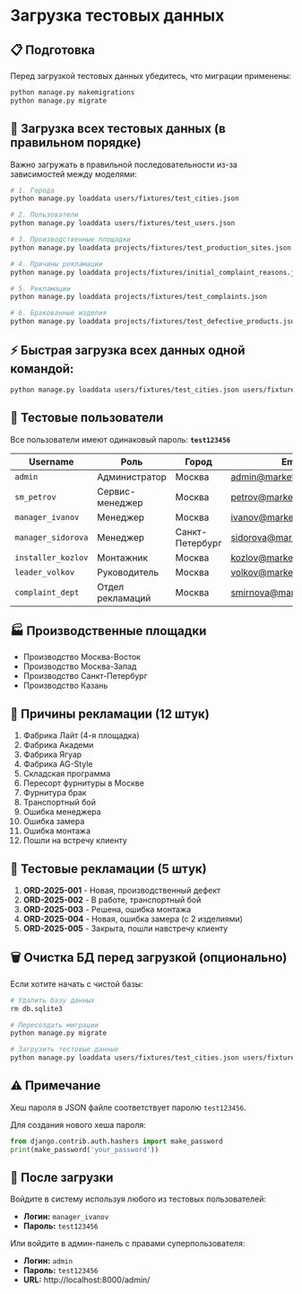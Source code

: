 # Загрузка тестовых данных

## 📋 Подготовка

Перед загрузкой тестовых данных убедитесь, что миграции применены:

```bash
python manage.py makemigrations
python manage.py migrate
```

## 🚀 Загрузка всех тестовых данных (в правильном порядке)

Важно загружать в правильной последовательности из-за зависимостей между моделями:

```bash
# 1. Города
python manage.py loaddata users/fixtures/test_cities.json

# 2. Пользователи
python manage.py loaddata users/fixtures/test_users.json

# 3. Производственные площадки
python manage.py loaddata projects/fixtures/test_production_sites.json

# 4. Причины рекламации
python manage.py loaddata projects/fixtures/initial_complaint_reasons.json

# 5. Рекламации
python manage.py loaddata projects/fixtures/test_complaints.json

# 6. Бракованные изделия
python manage.py loaddata projects/fixtures/test_defective_products.json
```

## ⚡ Быстрая загрузка всех данных одной командой:

```bash
python manage.py loaddata users/fixtures/test_cities.json users/fixtures/test_users.json projects/fixtures/test_production_sites.json projects/fixtures/initial_complaint_reasons.json projects/fixtures/test_complaints.json projects/fixtures/test_defective_products.json
```

## 👥 Тестовые пользователи

Все пользователи имеют одинаковый пароль: **`test123456`**

| Username | Роль | Город | Email |
|----------|------|-------|-------|
| `admin` | Администратор | Москва | admin@marketingdoors.ru |
| `sm_petrov` | Сервис-менеджер | Москва | petrov@marketingdoors.ru |
| `manager_ivanov` | Менеджер | Москва | ivanov@marketingdoors.ru |
| `manager_sidorova` | Менеджер | Санкт-Петербург | sidorova@marketingdoors.ru |
| `installer_kozlov` | Монтажник | Москва | kozlov@marketingdoors.ru |
| `leader_volkov` | Руководитель | Москва | volkov@marketingdoors.ru |
| `complaint_dept` | Отдел рекламаций | Москва | smirnova@marketingdoors.ru |

## 🏭 Производственные площадки

- Производство Москва-Восток
- Производство Москва-Запад
- Производство Санкт-Петербург
- Производство Казань

## 📝 Причины рекламации (12 штук)

1. Фабрика Лайт (4-я площадка)
2. Фабрика Академи
3. Фабрика Ягуар
4. Фабрика AG-Style
5. Складская программа
6. Пересорт фурнитуры в Москве
7. Фурнитура брак
8. Транспортный бой
9. Ошибка менеджера
10. Ошибка замера
11. Ошибка монтажа
12. Пошли на встречу клиенту

## 🎫 Тестовые рекламации (5 штук)

1. **ORD-2025-001** - Новая, производственный дефект
2. **ORD-2025-002** - В работе, транспортный бой
3. **ORD-2025-003** - Решена, ошибка монтажа
4. **ORD-2025-004** - Новая, ошибка замера (с 2 изделиями)
5. **ORD-2025-005** - Закрыта, пошли навстречу клиенту

## 🗑️ Очистка БД перед загрузкой (опционально)

Если хотите начать с чистой базы:

```bash
# Удалить базу данных
rm db.sqlite3

# Пересоздать миграции
python manage.py migrate

# Загрузить тестовые данные
python manage.py loaddata users/fixtures/test_cities.json users/fixtures/test_users.json projects/fixtures/test_production_sites.json projects/fixtures/initial_complaint_reasons.json projects/fixtures/test_complaints.json projects/fixtures/test_defective_products.json
```

## ⚠️ Примечание

Хеш пароля в JSON файле соответствует паролю `test123456`. 

Для создания нового хеша пароля:

```python
from django.contrib.auth.hashers import make_password
print(make_password('your_password'))
```

## 🎯 После загрузки

Войдите в систему используя любого из тестовых пользователей:
- **Логин:** `manager_ivanov`
- **Пароль:** `test123456`

Или войдите в админ-панель с правами суперпользователя:
- **Логин:** `admin`
- **Пароль:** `test123456`
- **URL:** http://localhost:8000/admin/

